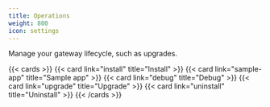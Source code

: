 ```yaml
---
title: Operations
weight: 800
icon: settings
---
```


Manage your gateway lifecycle, such as upgrades.

{{< cards >}}
  {{< card link="install" title="Install" >}}
  {{< card link="sample-app" title="Sample app" >}}
  {{< card link="debug" title="Debug" >}}
  {{< card link="upgrade" title="Upgrade" >}}
  {{< card link="uninstall" title="Uninstall" >}}
{{< /cards >}}